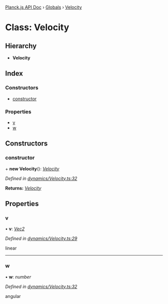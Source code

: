 [Planck.js API Doc](../README.md) › [Globals](../globals.md) › [Velocity](velocity.md)

# Class: Velocity

## Hierarchy

* **Velocity**

## Index

### Constructors

* [constructor](velocity.md#constructor)

### Properties

* [v](velocity.md#v)
* [w](velocity.md#w)

## Constructors

###  constructor

\+ **new Velocity**(): *[Velocity](velocity.md)*

*Defined in [dynamics/Velocity.ts:32](https://github.com/shakiba/planck.js/blob/8127f05/src/dynamics/Velocity.ts#L32)*

**Returns:** *[Velocity](velocity.md)*

## Properties

###  v

• **v**: *[Vec2](vec2.md)*

*Defined in [dynamics/Velocity.ts:29](https://github.com/shakiba/planck.js/blob/8127f05/src/dynamics/Velocity.ts#L29)*

linear

___

###  w

• **w**: *number*

*Defined in [dynamics/Velocity.ts:32](https://github.com/shakiba/planck.js/blob/8127f05/src/dynamics/Velocity.ts#L32)*

angular
